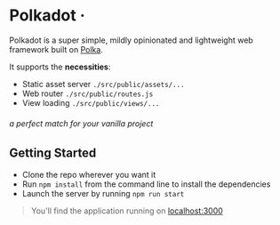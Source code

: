# Polkadot ·

Polkadot is a super simple, mildly opinionated and lightweight web framework built on [Polka](https://github.com/lukeed/polka).

It supports the **necessities**:
- Static asset server `./src/public/assets/...`
- Web router `./src/public/routes.js`
- View loading `./src/public/views/...`

###### _a perfect match for your vanilla project_

## Getting Started

- Clone the repo wherever you want it
- Run `npm install` from the command line to install the dependencies
- Launch the server by running `npm run start`

> You'll find the application running on [localhost:3000](localhost:3000)
